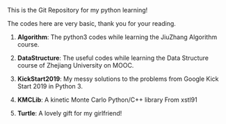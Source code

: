This is the Git Repository for my python learning!

The codes here are very basic, thank you for your reading.

1. **Algorithm**: The python3 codes while learning the JiuZhang Algorithm course.

2. **DataStructure**: The useful codes while learning the Data Structure course of Zhejiang University on MOOC.

3. **KickStart2019**: My messy solutions to the problems from Google Kick Start 2019 in Python 3.

4. **KMCLib**: A kinetic Monte Carlo Python/C++ library From xstl91

5. **Turtle**: A lovely gift for my girlfriend!